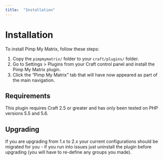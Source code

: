 ```yaml
---
title:  "Installation"
---
```


# Installation

To install Pimp My Matrix, follow these steps:

1. Copy the `pimpmymatrix/` folder to your `craft/plugins/` folder.
2. Go to Settings > Plugins from your Craft control panel and install the Pimp My Matrix plugin.
3. Click the “Pimp My Matrix” tab that will have now appeared as part of the main navigation.


## Requirements

This plugin requires Craft 2.5 or greater and has only been tested on PHP versions 5.5 and 5.6.


## Upgrading

If you are upgrading from 1.x to 2.x your current configurations should be migrated for you - if you run into issues just uninstall the plugin before upgrading (you will have to re-define any groups you made).

